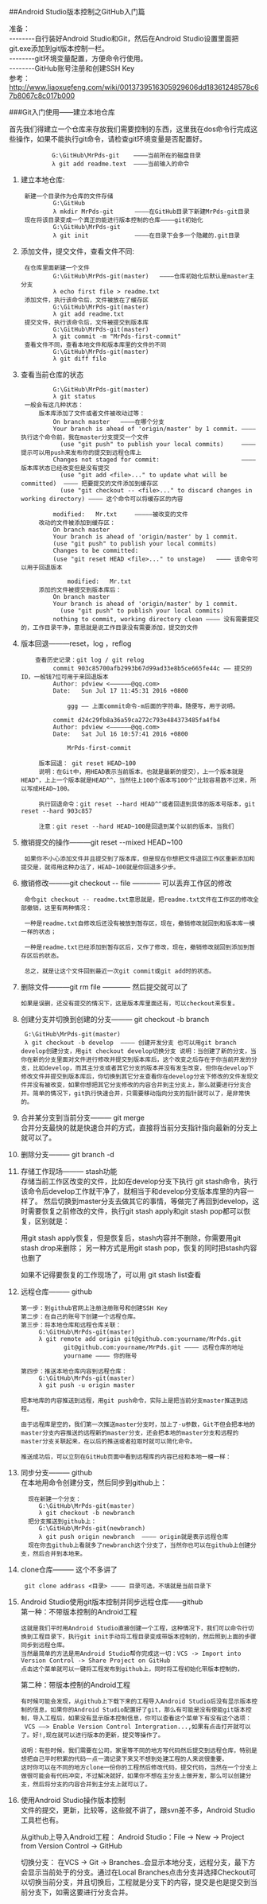 ##Android Studio版本控制之GitHub入门篇

准备：  
--------自行装好Android Studio和Git，然后在Android Studio设置里面把git.exe添加到git版本控制一栏。   
--------git环境变量配置，方便命令行使用。    
--------GitHub账号注册和创建SSH Key  
参考：http://www.liaoxuefeng.com/wiki/0013739516305929606dd18361248578c67b8067c8c017b000

###Git入门使用——建立本地仓库

首先我们得建立一个仓库来存放我们需要控制的东西，这里我在dos命令行完成这些操作，如果不能执行git命令，请检查git环境变量是否配置好。

				G:\GitHub\MrPds-git    ————当前所在的磁盘目录  
				λ git add readme.text  ————当前输入的命令

1. 建立本地仓库:   
 				
		新建一个目录作为仓库的文件存储
		        G:\GitHub   
		        λ mkdir MrPds-git      ————在GitHub目录下新建MrPds-git目录 
		现在将该目录变成一个真正的能进行版本控制的仓库————git初始化 
			    G:\GitHub\MrPds-git   
		        λ git init             ————在目录下会多一个隐藏的.git目录	
	  
2. 添加文件，提交文件，查看文件不同:   
 				
		在仓库里面新建一个文件
		        G:\GitHub\MrPds-git(master)   ————仓库初始化后默认是master主分支
		        λ echo first file > readme.txt      
		添加文件，执行该命令后，文件被放在了缓存区 
			    G:\GitHub\MrPds-git(master)   
		        λ git add readme.txt   		
        提交文件，执行该命令后，文件被提交到版本库 
			    G:\GitHub\MrPds-git(master)   
		        λ git commit -m "MrPds-first-commit"  
        查看文件不同，查看本地文件和版本库里的文件的不同 
			    G:\GitHub\MrPds-git(master)   
		        λ git diff file	
3. 查看当前仓库的状态 
 			
		        G:\GitHub\MrPds-git(master)   
		        λ git status   
		一般会有这几种状态：  
			版本库添加了文件或者文件被改动过等：  
				On branch master   ————在哪个分支
				Your branch is ahead of 'origin/master' by 1 commit. ———— 执行这个命令前，我在master分支提交一个文件
				  (use "git push" to publish your local commits)     ———— 提示可以用push来发布你的提交到远程仓库上
				Changes not staged for commit:                       ———— 版本库状态已经改变但是没有提交
				  (use "git add <file>..." to update what will be committed)  ———— 把要提交的文件添加到缓存区
				  (use "git checkout -- <file>..." to discard changes in working directory) ———— 这个命令可以将缓存区的内容

                modified:   Mr.txt     —————被改变的文件   
		    改动的文件被添加到缓存区：
                On branch master
				Your branch is ahead of 'origin/master' by 1 commit.
				(use "git push" to publish your local commits)
				Changes to be committed:                      
				(use "git reset HEAD <file>..." to unstage)   ———— 该命令可以用于回退版本
				
				    modified:   Mr.txt     
            添加的文件被提交到版本库后：
				On branch master
				Your branch is ahead of 'origin/master' by 1 commit.
				  (use "git push" to publish your local commits)
				nothing to commit, working directory clean ———— 没有需要提交的，工作目录干净，意思就是说工作目录没有需要添加，提交的文件

4. 版本回退———reset，log ，reflog     
		  
           查看历史记录：git log / git relog 
				commit 903c85700afb2993b67d99ad33e8b5ce665fe44c —— 提交的ID，一般钱7位可用于来回退版本
				Author: pdview <——————@qq.com>
				Date:   Sun Jul 17 11:45:31 2016 +0800
				
				    ggg —— 上面commit命令-m后面的字符串，随便写，用于说明。
				
				commit d24c29fb8a36a59ca272c793e484373485fa4fb4
				Author: pdview <——————@qq.com>
				Date:   Sat Jul 16 10:57:41 2016 +0800
				
				    MrPds-first-commit	 
     	
			版本回退： git reset HEAD~100
			说明：在Git中，用HEAD表示当前版本，也就是最新的提交），上一个版本就是HEAD^，上上一个版本就是HEAD^^，当然往上100个版本写100个^比较容易数不过来，所以写成HEAD~100。
				
			执行回退命令：git reset --hard HEAD^^或者回退到具体的版本号版本，git reset --hard 903c857

			注意：git reset --hard HEAD~100是回退到某个以前的版本，当我们

5. 撤销提交的操作———git reset --mixed HEAD~100

		如果你不小心添加文件并且提交到了版本库，但是现在你想把文件退回工作区重新添加和提交是，就得用这种办法了，HEAD~100就是你回退多少步。
6. 撤销修改———git checkout -- file  ————  可以丢弃工作区的修改  

		命令git checkout -- readme.txt意思就是，把readme.txt文件在工作区的修改全部撤销，这里有两种情况：
		
		一种是readme.txt自修改后还没有被放到暂存区，现在，撤销修改就回到和版本库一模一样的状态；
		
		一种是readme.txt已经添加到暂存区后，又作了修改，现在，撤销修改就回到添加到暂存区后的状态。
		
		总之，就是让这个文件回到最近一次git commit或git add时的状态。
7. 删除文件———git rm file  ————  然后提交就可以了  
  
       如果是误删，还没有提交的情况下，这是版本库里面还有，可以checkout来恢复。
8. 创建分支并切换到创建的分支——— git checkout -b branch 

	    G:\GitHub\MrPds-git(master)   
        λ git checkout -b develop  ———— 创建开发分支 也可以用git branch develop创建分支，用git checkout develop切换分支 说明：当创建了新的分支，当你在新的分支里面对文件进行修改并提交到版本库后，这个改变之后存在于你当前开发的分支，比如develop，而其主分支或者其它分支的版本并没有发生改变，但你在develop下修改文件并提交到版本库后，你切换到其它分支查看你在develop分支下修改的文件发现文件并没有被改变，如果你想把其它分支修改的内容合并到主分支上，那么就要进行分支合并。简单的情况下，git执行快速合并，只需要移动指向分支的指针就可以了，是非常快的。
9. 合并某分支到当前分支——— git merge <name>   
       合并分支最快的就是快速合并的方式，直接将当前分支指针指向最新的分支上就可以了。
10. 删除分支——— git branch -d <name>		
11. 存储工作现场——— stash功能  
    存储当前工作区改变的文件，比如在develop分支下执行 git stash命令，执行该命令后develop工作就干净了，就相当于和develop分支版本库里的内容一样了。
    然后切换到master分支去做其它的事情，等做完了再回到develop，这时需要恢复之前修改的文件，执行git stash apply和git stash pop都可以恢复，区别就是： 
  
    用git stash apply恢复，但是恢复后，stash内容并不删除，你需要用git stash drop来删除；
	另一种方式是用git stash pop，恢复的同时把stash内容也删了  
 
    如果不记得要恢复的工作现场了，可以用 git stash list查看	

12. 远程仓库——— github 
    
	    第一步：到github官网上注册注册账号和创建SSH Key  
	    第二步：在自己的账号下创建一个远程仓库。  
		第三步：将本地仓库和远程仓库关联：
			 G:\GitHub\MrPds-git(master)   
		     λ git remote add origin git@github.com:yourname/MrPds.git
					git@github.com:yourname/MrPds.git ———— 远程仓库的地址
					yourname ———— 你的账号
			    
		第四步：推送本地仓库内容到远程仓库：
			 G:\GitHub\MrPds-git(master)   
		     λ git push -u origin master

		把本地库的内容推送到远程，用git push命令，实际上是把当前分支master推送到远程。
	
		由于远程库是空的，我们第一次推送master分支时，加上了-u参数，Git不但会把本地的master分支内容推送的远程新的master分支，还会把本地的master分支和远程的master分支关联起来，在以后的推送或者拉取时就可以简化命令。
		
		推送成功后，可以立刻在GitHub页面中看到远程库的内容已经和本地一模一样：

12. 同步分支——— github   
	    在本地用命令创建分支，然后同步到github上： 
	
	      现在新建一个分支：
			 G:\GitHub\MrPds-git(master)   
		     λ git checkout -b newbranch
		  把分支推送到github上：
			 G:\GitHub\MrPds-git(newbranch)   
		     λ git push origin newbranch  ———— origin就是表示远程仓库
          现在你去github上看就多了newbranch这个分支了，当然你也可以在github上创建分支，然后合并到本地来。
13. clone仓库——— 这个不多讲了   

         git clone addrass <目录> ———— 目录可选，不填就是当前目录下
15. Android Studio使用git版本控制并同步远程仓库——github   
    第一种：不带版本控制的Android工程

		这就是我们平时用Android Studio直接创建一个工程，这种情况下，我们可以命令行切换到工程目录下，执行git init手动将工程目录变成带版本控制的，然后照到上面的步骤同步到远程仓库。
		当然最简单的方法是用Android Studio帮你完成这一切：VCS -> Import into Version Control -> Share Project on GitHub
		点击这个菜单就可以一键将工程发布到github上，同时将工程初始化带版本控制的，
	第二种：带版本控制的Android工程

		有时候可能会发现，从github上下载下来的工程导入Android Studio后没有显示版本控制的信息，如果你的Android Studio配置好了git，那么有可能是没有使能git版本控制，导入工程后，如果没有显示版本控制信息，你可以查看这个菜单下有没有这个选项：  
         VCS ——> Enable Version Control Intergration...,如果有点击打开就可以了。好!,现在就可以进行版本的更新，提交等操作了。   
	
		说明：有些时候，我们需要在公司，家里等不同的地方写代码然后提交到远程仓库，特别是想把自己平时积累的代码一点一滴记录下来又不想到处建工程的人来说很重要，
		这时你可以在不同的地方clone一份你的工程然后修改代码，提交代码，当然在一个分支上做很可能会有代码冲突，不过解决就好，如果你不想在主分支上做开发，那么可以创建分支，然后将分支的内容合并到主分支上就可以了。

16. 使用Android Studio操作版本控制  
    文件的提交，更新，比较等，这些就不讲了，跟svn差不多，Android Studio工具栏也有。
    
    从github上导入Android工程：
		Android Studio：File -> New -> Project from Version Control	-> GitHub	
  
    切换分支：
	    在VCS -> Git -> Branches..会显示本地分支，远程分支，最下方会显示当前处于的分支。通过在Local Branches点击分支并选择Checkout可以切换当前分支，并且切换后，工程就是分支下的内容，提交是也是提交到当前分支下，如需这要进行分支合并。